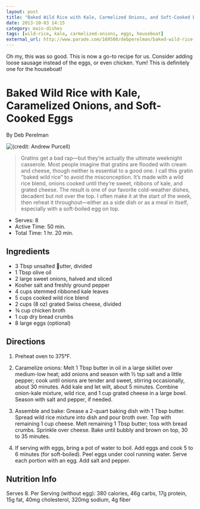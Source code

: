 ```yaml
---
layout: post
title: "Baked Wild Rice with Kale, Carmelized Onions, and Soft-Cooked Eggs"
date: 2013-10-03 14:15
category: main-dishes
tags: [wild-rice, kale, carmelized-onions, eggs, houseboat]
external_url: http://www.parade.com/169500/debperelman/baked-wild-rice-with-kale-caramelized-onions-and-soft-cooked-eggs/
---
```


<div class="excerpt">
Oh my, this was so good. This is now a go-to recipe for us. Consider
adding loose sausage instead of the eggs, or even chicken. Yum! This
is definitely one for the houseboat!
</div>

Baked Wild Rice with Kale, Caramelized Onions, and Soft-Cooked Eggs
===================================================================

By Deb Perelman

![(credit: Andrew Purcell)](/images/baked-wild-rice-kale-carmelized-onions-soft-cooked-eggs-ftr.jpg "(credit: Andrew Purcell)")

> Gratins get a bad rap—but they’re actually the ultimate weeknight
casserole. Most people imagine that gratins are flooded with cream and
cheese, though neither is essential to a good one. I call this gratin
“baked wild rice” to avoid the misconception. It’s made with a wild rice
blend, onions cooked until they’re sweet, ribbons of kale, and grated
cheese. The result is one of our favorite cold-weather dishes, decadent
but not over the top. I often make it at the start of the week, then
reheat it throughout—either as a side dish or as a meal in itself,
especially with a soft-boiled egg on top.

- Serves: 8
- Active Time: 50 min.
- Total Time: 1 hr. 20 min.

## Ingredients

-   3 Tbsp unsalted ૛utter, divided
-   1 Tbsp olive oil
-   2 large sweet onions, halved and sliced
-   Kosher salt and freshly ground pepper
-   4 cups stemmed ­ribboned kale leaves
-   5 cups cooked wild rice blend
-   2 cups (8 oz) grated Swiss cheese, divided
-   ¾ cup chicken broth
-   1 cup dry bread crumbs
-   8 large eggs (optional)

## Directions

1.  Preheat oven to 375°F.

2.  Caramelize onions: Melt 1 Tbsp butter in oil in a large skillet over
    medium-low heat; add onions and season with ½ tsp salt and a little
    pepper; cook until onions are tender and sweet, stirring
    occasionally, about 30 minutes. Add kale and let wilt, about 5
    minutes. Combine onion-kale mixture, wild rice, and 1 cup grated
    cheese in a large bowl. Season with salt and pepper, if needed.

3.  Assemble and bake: Grease a 2-quart baking dish with 1 Tbsp butter.
    Spread wild rice mixture into dish and pour broth over. Top with
    remaining 1 cup cheese. Melt remaining 1 Tbsp butter; toss with
    bread crumbs. Sprinkle over cheese. Bake until bubbly and brown on
    top, 30 to 35 minutes.

4.  If serving with eggs, bring a pot of water to boil. Add eggs and
    cook 5 to 6 minutes (for soft-boiled). Peel eggs under cool running
    water. Serve each portion with an egg. Add salt and pepper.

## Nutrition Info

Serves 8. Per Serving (without egg): 380 calories, 46g carbs, 17g
protein, 15g fat, 40mg cholesterol, 320mg sodium, 4g fiber

